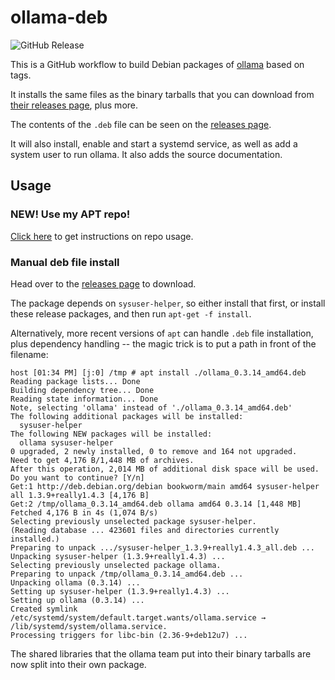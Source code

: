 # ollama-deb

![GitHub Release](https://img.shields.io/github/v/release/lingfish/ollama-deb)

This is a GitHub workflow to build Debian packages of [ollama](https://github.com/ollama/ollama/) based on tags.

It installs the same files as the binary tarballs that you can download from
[their releases page](https://github.com/ollama/ollama/releases), plus more.

The contents of the `.deb` file can be seen on the [releases page](https://github.com/lingfish/ollama-deb/releases).

It will also install, enable and start a systemd service, as well as add a system user to run ollama.  It also adds the
source documentation.

## Usage
### NEW! Use my APT repo!

[Click here](https://lingfish.github.io/ollama-deb/) to get instructions on repo usage.

### Manual deb file install
Head over to the [releases page](https://github.com/lingfish/ollama-deb/releases) to download.

The package depends on `sysuser-helper`, so either install that first, or install these release packages, and then run
`apt-get -f install`.

Alternatively, more recent versions of `apt` can handle `.deb` file installation, plus dependency
handling -- the magic trick is to put a path in front of the filename:

```shell
host [01:34 PM] [j:0] /tmp # apt install ./ollama_0.3.14_amd64.deb
Reading package lists... Done
Building dependency tree... Done
Reading state information... Done
Note, selecting 'ollama' instead of './ollama_0.3.14_amd64.deb'
The following additional packages will be installed:
  sysuser-helper
The following NEW packages will be installed:
  ollama sysuser-helper
0 upgraded, 2 newly installed, 0 to remove and 164 not upgraded.
Need to get 4,176 B/1,448 MB of archives.
After this operation, 2,014 MB of additional disk space will be used.
Do you want to continue? [Y/n]
Get:1 http://deb.debian.org/debian bookworm/main amd64 sysuser-helper all 1.3.9+really1.4.3 [4,176 B]
Get:2 /tmp/ollama_0.3.14_amd64.deb ollama amd64 0.3.14 [1,448 MB]
Fetched 4,176 B in 4s (1,074 B/s)
Selecting previously unselected package sysuser-helper.
(Reading database ... 423601 files and directories currently installed.)
Preparing to unpack .../sysuser-helper_1.3.9+really1.4.3_all.deb ...
Unpacking sysuser-helper (1.3.9+really1.4.3) ...
Selecting previously unselected package ollama.
Preparing to unpack /tmp/ollama_0.3.14_amd64.deb ...
Unpacking ollama (0.3.14) ...
Setting up sysuser-helper (1.3.9+really1.4.3) ...
Setting up ollama (0.3.14) ...
Created symlink /etc/systemd/system/default.target.wants/ollama.service → /lib/systemd/system/ollama.service.
Processing triggers for libc-bin (2.36-9+deb12u7) ...
```

The shared libraries that the ollama team put into their binary tarballs are now split into their own package.
